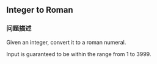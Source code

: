 ## Integer to Roman  
### 问题描述
Given an integer, convert it to a roman numeral.


Input is guaranteed to be within the range from 1 to 3999.
